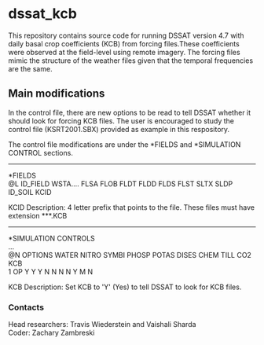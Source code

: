 # dssat_kcb

This repository contains source code for running DSSAT version 4.7 with daily basal crop coefficients (KCB) from forcing files.These coefficients were observed at the field-level using remote imagery. The forcing files mimic the structure of the weather files given that the temporal frequencies are the same. 

## Main modifications

In the control file, there are new options to be read to tell DSSAT whether it should look for forcing KCB files. The user is encouraged to study the control file (KSRT2001.SBX) provided as example in this respository. </br>

The control file modifications are under the *FIELDS and *SIMULATION CONTROL sections.

-------

*FIELDS <br/>
@L ID_FIELD WSTA....  FLSA  FLOB  FLDT  FLDD  FLDS  FLST SLTX  SLDP  ID_SOIL    KCID </br>

KCID Description: 4 letter prefix that points to the file. These files must have extension ***.KCB

-------

*SIMULATION CONTROLS <br/>
...</br>
@N OPTIONS     WATER NITRO SYMBI PHOSP POTAS DISES  CHEM  TILL   CO2   KCB <br/>
 1 OP              Y     Y     Y     N     N     N     N     Y     M     N </br>
 
KCB Description: Set KCB to 'Y' (Yes) to tell DSSAT to look for KCB files.


### Contacts

Head researchers: Travis Wiederstein and Vaishali Sharda </br>
Coder: Zachary Zambreski
